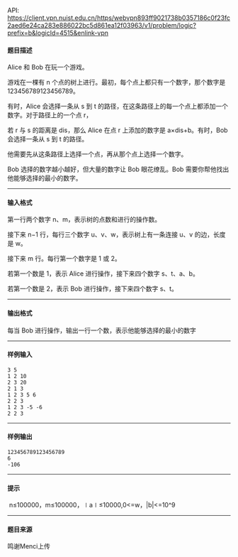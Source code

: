 API: https://client.vpn.nuist.edu.cn/https/webvpn893ff9021738b0357186c0f23fc2aed6e24ca283e886022bc5d861ea12f03963/v1/problem/logic?prefix=b&logicId=4515&enlink-vpn

#### 题目描述

Alice 和 Bob 在玩一个游戏。

游戏在一棵有 n 个点的树上进行。最初，每个点上都只有一个数字，那个数字是 123456789123456789。

有时，Alice 会选择一条从 s 到 t 的路径，在这条路径上的每一个点上都添加一个数字。对于路径上的一个点 r，

若 r 与 s 的距离是 dis，那么 Alice 在点 r 上添加的数字是 a×dis+b。有时，Bob 会选择一条从 s 到 t 的路径。

他需要先从这条路径上选择一个点，再从那个点上选择一个数字。

Bob 选择的数字越小越好，但大量的数字让 Bob 眼花缭乱。Bob 需要你帮他找出他能够选择的最小的数字。

---

#### 输入格式

第一行两个数字 n、m，表示树的点数和进行的操作数。

接下来 n−1 行，每行三个数字 u、v、w，表示树上有一条连接 u、v 的边，长度是 w。

接下来 m 行。每行第一个数字是 1 或 2。

若第一个数是 1，表示 Alice 进行操作，接下来四个数字 s、t、a、b。

若第一个数是 2，表示 Bob 进行操作，接下来四个数字 s、t。

---

#### 输出格式

每当 Bob 进行操作，输出一行一个数，表示他能够选择的最小的数字

---

#### 样例输入
```
3 5
1 2 10
2 3 20
2 1 3
1 2 3 5 6
2 2 3
1 2 3 -5 -6
2 2 3
```

---

#### 样例输出
```
123456789123456789
6
-106
```

---

#### 提示

 n≤100000，m≤100000，∣a∣≤10000,0<=w，|b|<=10^9

---

#### 题目来源

鸣谢Menci上传